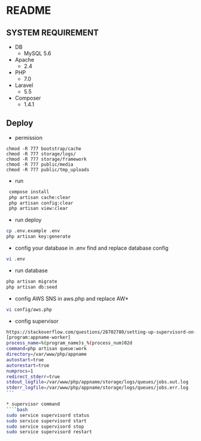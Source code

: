 # README

## SYSTEM REQUIREMENT

* DB
  - MySQL 5.6
* Apache 
    - 2.4
* PHP
  - 7.0
* Laravel
  - 5.5
* Composer
  - 1.4.1


## Deploy
* permission
```
chmod -R 777 bootstrap/cache
chmod -R 777 storage/logs/
chmod -R 777 storage/framework
chmod -R 777 public/media
chmod -R 777 public/tmp_uploads
```

* run
```bash
 compose install
 php artisan cache:clear
 php artisan config:clear
 php artisan view:clear
```

* run deploy
```bash
cp .env.example .env
php artisan key:generate
```
* config your database in .env
find and replace database config
```bash
vi .env
```
* run database
```bash
php artisan migrate
php artisan db:seed
```

* config AWS SNS in aws.php and replace AW*
```bash
vi config/aws.php
```

* config supervisor
````bash
https://stackoverflow.com/questions/28702780/setting-up-supervisord-on-a-aws-ami-linux-server
[program:appname-worker]
process_name=%(program_name)s_%(process_num)02d
command=php artisan queue:work
directory=/var/www/php/appname
autostart=true
autorestart=true
numprocs=1
redirect_stderr=true
stdout_logfile=/var/www/php/appname/storage/logs/queues/jobs.out.log
stderr_logfile=/var/www/php/appname/storage/logs/queues/jobs.err.log
```

* supervisor command
````bash
sudo service supervisord status
sudo service supervisord start
sudo service supervisord stop
sudo service supervisord restart
````